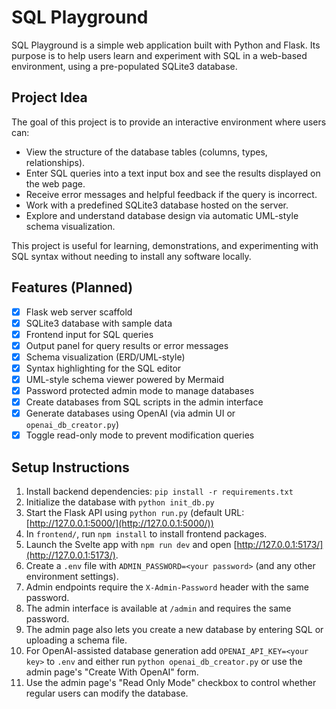 # SQL Playground

SQL Playground is a simple web application built with Python and Flask. Its purpose is to help users learn and experiment with SQL in a web-based environment, using a pre-populated SQLite3 database.

## Project Idea

The goal of this project is to provide an interactive environment where users can:

* View the structure of the database tables (columns, types, relationships).
* Enter SQL queries into a text input box and see the results displayed on the web page.
* Receive error messages and helpful feedback if the query is incorrect.
* Work with a predefined SQLite3 database hosted on the server.
* Explore and understand database design via automatic UML-style schema visualization.

This project is useful for learning, demonstrations, and experimenting with SQL syntax without needing to install any software locally.

## Features (Planned)

* [x] Flask web server scaffold
* [x] SQLite3 database with sample data
* [x] Frontend input for SQL queries
* [x] Output panel for query results or error messages
* [x] Schema visualization (ERD/UML-style)
* [x] Syntax highlighting for the SQL editor
* [x] UML-style schema viewer powered by Mermaid
* [x] Password protected admin mode to manage databases
* [x] Create databases from SQL scripts in the admin interface
* [x] Generate databases using OpenAI (via admin UI or `openai_db_creator.py`)
* [x] Toggle read-only mode to prevent modification queries

## Setup Instructions

1. Install backend dependencies: `pip install -r requirements.txt`
2. Initialize the database with `python init_db.py`
3. Start the Flask API using `python run.py` (default URL: [http://127.0.0.1:5000/](http://127.0.0.1:5000/))
4. In `frontend/`, run `npm install` to install frontend packages.
5. Launch the Svelte app with `npm run dev` and open [http://127.0.0.1:5173/](http://127.0.0.1:5173/).
6. Create a `.env` file with `ADMIN_PASSWORD=<your password>` (and any other environment settings).
7. Admin endpoints require the `X-Admin-Password` header with the same password.
8. The admin interface is available at `/admin` and requires the same password.
9. The admin page also lets you create a new database by entering SQL or uploading a schema file.
10. For OpenAI-assisted database generation add `OPENAI_API_KEY=<your key>` to `.env` and either run `python openai_db_creator.py` or use the admin page's "Create With OpenAI" form.
11. Use the admin page's "Read Only Mode" checkbox to control whether regular users can modify the database.
